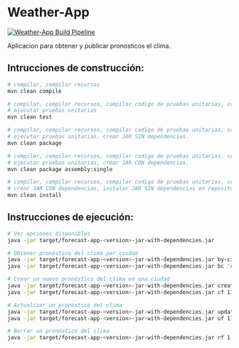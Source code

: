 Weather-App
===========

[![Weather-App Build Pipeline](https://github.com/Reapercrox/bd1/actions/workflows/weather-app-build.yml/badge.svg?branch=main)](https://github.com/martinicr/bd1/actions/workflows/weather-app-build.yml)


Aplicacion para obtener y publicar pronosticos el clima.

## Intrucciones de construcción:

```bash
# compilar, compilar recursos
mvn clean compile

# compilar, compilar recursos, compilar codigo de pruebas unitarias, compilar recursos de pruebas, 
# ejecutar pruebas unitarias
mvn clean test

# compilar, compilar recursos, compilar codigo de pruebas unitarias, compilar recursos de pruebas, 
# ejecutar pruebas unitarias, crear JAR SIN dependencias.
mvn clean package

# compilar, compilar recursos, compilar codigo de pruebas unitarias, compilar recuersos de pruebas, 
# ejecutar pruebas unitarias, crear JAR CON dependencias.
mvn clean package assembly:single

# compilar, compilar recursos, compilar codigo de pruebas unitarias, compilar recuersos de pruebas, ejecutar pruebas unitarias, 
# crear JAR CON dependencias, instalar JAR SIN dependencias en repositorio local. (.m2/repository)
mvn clean install 
```

## Instrucciones de ejecución:

```bash
# Ver opciones disponibles
java -jar target/forecast-app-<version>-jar-with-dependencies.jar

# Obtener pronóstico del clima por ciudad
java -jar target/forecast-app-<version>-jar-with-dependencies.jar by-city 'Alajuela'
java -jar target/forecast-app-<version>-jar-with-dependencies.jar bc 'Alajuela'

# Crear un nuevo pronóstico del clima en una ciudad
java -jar target/forecast-app-<version>-jar-with-dependencies.jar create-forecast 11 'United States' 'New York' '2023-08-19' 10001 23
java -jar target/forecast-app-<version>-jar-with-dependencies.jar cf 11 'United States' 'New York' '2023-08-19' 10001 23

# Actualizar un pronóstico del clima
java -jar target/forecast-app-<version>-jar-with-dependencies.jar update-forecast 11 'United States' 'New York' '2023-08-19' 10001 23
java -jar target/forecast-app-<version>-jar-with-dependencies.jar uf 11 'United States' 'New York' '2023-08-19' 10001 23

# Borrar un pronóstico del clima
java -jar target/forecast-app-<version>-jar-with-dependencies.jar rf 1 

```